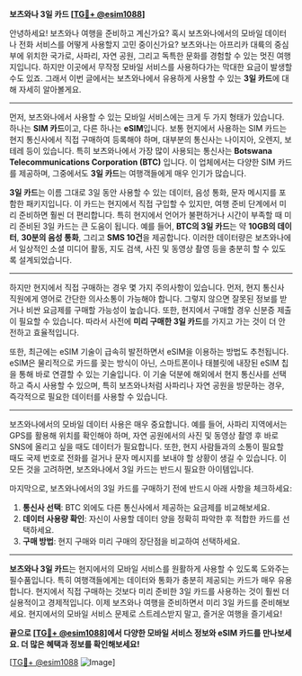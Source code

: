**보츠와나 3일 카드 [[TG💪+ @esim1088](https://t.me/s/esim1088)]**

안녕하세요! 보츠와나 여행을 준비하고 계신가요? 혹시 보츠와나에서의 모바일 데이터나 전화 서비스를 어떻게 사용할지 고민 중이신가요? 보츠와나는 아프리카 대륙의 중심부에 위치한 국가로, 사파리, 자연 공원, 그리고 독특한 문화를 경험할 수 있는 멋진 여행지입니다. 하지만 이곳에서 무작정 모바일 서비스를 사용하다가는 막대한 요금이 발생할 수도 있죠. 그래서 이번 글에서는 보츠와나에서 유용하게 사용할 수 있는 **3일 카드**에 대해 자세히 알아볼게요.

---

먼저, 보츠와나에서 사용할 수 있는 모바일 서비스에는 크게 두 가지 형태가 있습니다. 하나는 **SIM 카드**이고, 다른 하나는 **eSIM**입니다. 보통 현지에서 사용하는 SIM 카드는 현지 통신사에서 직접 구매하여 등록해야 하며, 대부분의 통신사는 나이지아, 오렌지, 보테레 등이 있습니다. 특히 보츠와나에서 가장 많이 사용되는 통신사는 **Botswana Telecommunications Corporation (BTC)** 입니다. 이 업체에서는 다양한 SIM 카드를 제공하며, 그중에서도 **3일 카드**는 여행객들에게 매우 인기가 많습니다.

**3일 카드**는 이름 그대로 3일 동안 사용할 수 있는 데이터, 음성 통화, 문자 메시지를 포함한 패키지입니다. 이 카드는 현지에서 직접 구입할 수 있지만, 여행 준비 단계에서 미리 준비하면 훨씬 더 편리합니다. 특히 현지에서 언어가 불편하거나 시간이 부족할 때 미리 준비된 3일 카드는 큰 도움이 됩니다. 예를 들어, **BTC의 3일 카드**는 약 **10GB의 데이터**, **30분의 음성 통화**, 그리고 **SMS 10건**을 제공합니다. 이러한 데이터량은 보츠와나에서 일상적인 소셜 미디어 활동, 지도 검색, 사진 및 동영상 촬영 등을 충분히 할 수 있도록 설계되었습니다.

---

하지만 현지에서 직접 구매하는 경우 몇 가지 주의사항이 있습니다. 먼저, 현지 통신사 직원에게 영어로 간단한 의사소통이 가능해야 합니다. 그렇지 않으면 잘못된 정보를 받거나 비싼 요금제를 구매할 가능성이 높습니다. 또한, 현지에서 구매할 경우 신분증 제출이 필요할 수 있습니다. 따라서 사전에 **미리 구매한 3일 카드**를 가지고 가는 것이 더 안전하고 효율적입니다.

또한, 최근에는 eSIM 기술이 급속히 발전하면서 eSIM을 이용하는 방법도 추천됩니다. eSIM은 물리적으로 카드를 꽂는 방식이 아닌, 스마트폰이나 태블릿에 내장된 eSIM 칩을 통해 바로 연결할 수 있는 기술입니다. 이 기술 덕분에 해외에서 현지 통신사를 선택하고 즉시 사용할 수 있으며, 특히 보츠와나처럼 사파리나 자연 공원을 방문하는 경우, 즉각적으로 필요한 데이터를 사용할 수 있습니다.

---

보츠와나에서의 모바일 데이터 사용은 매우 중요합니다. 예를 들어, 사파리 지역에서는 GPS를 활용해 위치를 확인해야 하며, 자연 공원에서의 사진 및 동영상 촬영 후 바로 SNS에 올리고 싶을 때도 데이터가 필요합니다. 또한, 현지 사람들과의 소통이 필요할 때도 국제 번호로 전화를 걸거나 문자 메시지를 보내야 할 상황이 생길 수 있습니다. 이 모든 것을 고려하면, 보츠와나에서 3일 카드는 반드시 필요한 아이템입니다.

마지막으로, 보츠와나에서의 3일 카드를 구매하기 전에 반드시 아래 사항을 체크하세요:

1. **통신사 선택**: BTC 외에도 다른 통신사에서 제공하는 요금제를 비교해보세요.
2. **데이터 사용량 확인**: 자신이 사용할 데이터 양을 정확히 파악한 후 적합한 카드를 선택하세요.
3. **구매 방법**: 현지 구매와 미리 구매의 장단점을 비교하여 선택하세요.

---

**보츠와나 3일 카드**는 현지에서의 모바일 서비스를 원활하게 사용할 수 있도록 도와주는 필수품입니다. 특히 여행객들에게는 데이터와 통화가 충분히 제공되는 카드가 매우 유용합니다. 현지에서 직접 구매하는 것보다 미리 준비한 3일 카드를 사용하는 것이 훨씬 더 실용적이고 경제적입니다. 이제 보츠와나 여행을 준비하면서 미리 3일 카드를 준비해보세요. 현지에서의 모바일 서비스 문제로 스트레스받지 말고, 즐거운 여행을 즐기세요!

**끝으로 [[TG💪+ @esim1088](https://t.me/s/esim1088)]에서 다양한 모바일 서비스 정보와 eSIM 카드를 만나보세요. 더 많은 혜택과 정보를 확인해보세요!**

[[TG💪+ @esim1088](https://t.me/s/esim1088) ![Image](https://i.postimg.cc/Y0z9fWf4/image.png)]